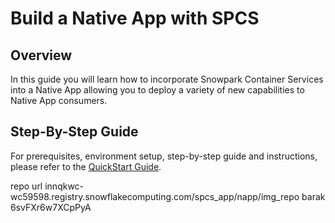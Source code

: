 # Build a Native App with SPCS

## Overview

In this guide you will learn how to incorporate Snowpark Container Services into a Native App allowing you to deploy a variety of new capabilities to Native App consumers.

## Step-By-Step Guide

For prerequisites, environment setup, step-by-step guide and instructions, please refer to the [QuickStart Guide](https://quickstarts.snowflake.com/guide/build-a-native-app-with-spcs/index.html).

repo url innqkwc-wc59598.registry.snowflakecomputing.com/spcs_app/napp/img_repo
barak
6svFXr6w7XCpPyA